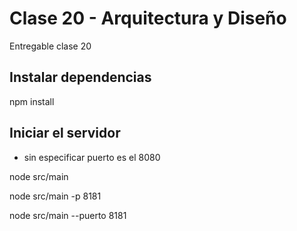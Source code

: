 # Clase 20 - Arquitectura y Diseño

Entregable clase 20

## Instalar dependencias

npm install

## Iniciar el servidor

* sin especificar puerto es el 8080

node src/main  

node src/main -p 8181

node src/main --puerto 8181

